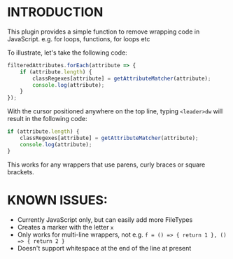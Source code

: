# INTRODUCTION

This plugin provides a simple function to remove wrapping code in JavaScript.
e.g. for loops, functions, for loops etc

To illustrate, let's take the following code:

```js
filteredAttributes.forEach(attribute => {
    if (attribute.length) {
        classRegexes[attribute] = getAttributeMatcher(attribute);
        console.log(attribute);
    }
});
```

With the cursor positioned anywhere on the top line, typing `<leader>dw` will
result in the following code:

```js
if (attribute.length) {
    classRegexes[attribute] = getAttributeMatcher(attribute);
    console.log(attribute);
}
```

This works for any wrappers that use parens, curly braces or square brackets.

# KNOWN ISSUES:

*   Currently JavaScript only, but can easily add more FileTypes
*   Creates a marker with the letter `x`
*   Only works for multi-line wrappers, not e.g. `f = () => { return 1 }, () => { return 2 }`
*   Doesn't support whitespace at the end of the line at present
